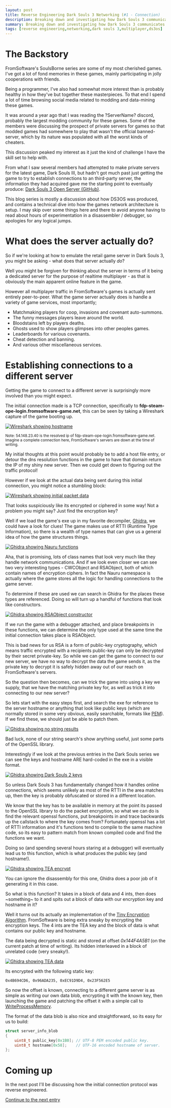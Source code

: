 ```yaml
---
layout: post
title: Reverse Engineering Dark Souls 3 Networking (#1 - Connection)
description: Breaking down and investigating how Dark Souls 3 communicates with its online services.
summary: Breaking down and investigating how Dark Souls 3 communicates with its online services.
tags: [reverse engineering,networking,dark souls 3,multiplayer,ds3os]
---
```


# The Backstory

FromSoftware's SoulsBorne series are some of my most cherished games. I've got a lot of fond memories in these games, mainly participating in jolly cooperations with friends.

Being a programmer, I've also had somewhat more interest than is probably healthy in how they've but together these masterpieces. To that end I spend a lot of time browsing social media related to modding and data-mining these games.

It was around a year ago that I was reading the ?ServerName? discord, probably the largest modding community for these games. Some of the members were discussing the prospect of private servers for games so that modded games had somewhere to play that wasn't the official banned-server, which by its nature was populated with all the worst kinds of cheaters.

This discussion peaked my interest as it just the kind of challenge I have the skill set to help with. 

From what I saw several members had attempted to make private servers for the latest game, Dark Souls III, but hadn't got much past just getting the game to try to establish connections to an third-party server, the information they had acquired gave me the starting point to eventually produce: [Dark Souls 3 Open Server (GitHub)](http://github.com/TLeonardUK/ds3os). 

This blog series is mostly a discussion about how DS3OS was produced, and contains a technical dive into how the games network architecture is setup. I may skip over some things here and there to avoid anyone having to read about hours of experimentation in a disassembler / debugger, so apologies for any logical jumps.

# What does the server actually do?

So if we're looking at how to emulate the retail game server in Dark Souls 3, you might be asking - what does that server actually *do*?

Well you might be forgiven for thinking about the server in terms of it being a dedicated server for the purpose of realtime multiplayer - as that is obviously the main apparent online feature in the game. 

However all multiplayer traffic in FromSoftware's games is actually sent entirely peer-to-peer. What the game server actually does is handle a variety of game services, most importantly;

- Matchmaking players for coop, invasions and covenant auto-summons.
- The funny messages players leave around the world. 
- Bloodstains left by players deaths.
- Ghosts used to show players glimpses into other peoples games.
- Leaderboards for various covenants.
- Cheat detection and banning.
- And various other miscellaneous services.

# Establishing connections to a different server

Getting the game to connect to a different server is surprisingly more involved than you might expect.

The initial connection made is a TCP connection, specifically to **fdp-steam-ope-login.fromsoftware-game.net**, this can be seen by taking a Wireshark capture of the game booting up.

[![Wireshark showing hostname](/assets/images/posts/ds3os/wireshark_hostname.png)](/assets/images/posts/ds3os/wireshark_hostname.png)

<sup>Note: 54.148.23.40 is the resolved ip of fdp-steam-ope-login.fromsoftware-game.net. Imagine a complete connection here, FromSoftware's servers are down at the time of writing.</sup>

My initial thoughts at this point would probably be to add a host file entry, or detour the dns resolution functions in the game to have that domain return the IP of my shiny new server. Then we could get down to figuring out the traffic protocol!

However if we look at the actual data being sent during this initial connection, you might notice a stumbling block:

[![Wireshark showing initial packet data](/assets/images/posts/ds3os/wireshark_initial_data.png)](/assets/images/posts/ds3os/wireshark_initial_data.png)

That looks suspiciously like its encrypted or ciphered in some way! Not a problem you might say? Just find the encryption key? 

Well if we load the game's exe up in my favorite decompiler, [Ghidra](https://github.com/NationalSecurityAgency/ghidra), we could have a look for clues! The game makes use of RTTI (Runtime Type Information), so there is a wealth of type names that can give us a general idea of how the game structures things.

[![Ghidra showing Nauru functions](/assets/images/posts/ds3os/ghidra_nauru.png)](/assets/images/posts/ds3os/ghidra_nauru.png)

Aha, that is promising, lots of class names that look very much like they handle network communications. And if we look even closer we can see two very interesting types - CWCObject and RSAObject, both of which contain names of encryption ciphers. In fact the Nauru namespace is actually where the game stores all the logic for handling connections to the game server.

To determine if these are used we can search in Ghidra for the places these types are referenced. Doing so will turn up a handful of functions that look like constructors.

[![Ghidra showing RSAObject constructor](/assets/images/posts/ds3os/ghidra_rsaobjet_constructor.png)](/assets/images/posts/ds3os/ghidra_rsaobjet_constructor.png)

If we run the game with a debugger attached, and place breakpoints in these functions, we can determine the only type used at the same time the initial connection takes place is RSAObject.

This is bad news for us RSA is a form of public-key cryptography, which means traffic encrypted with a recipients public-key can only be decrypted by their secret private-key. So while we can get the game to connect to our new server, we have no way to decrypt the data the game sends it, as the private key to decrypt it is safely hidden away out of our reach on FromSoftware's servers.

So the question then becomes, can we trick the game into using a key we supply, that we have the matching private key for, as well as trick it into connecting to our new server?

So lets start with the easy steps first, and search the exe for reference to the server hostname or anything that look like public keys (which are normally stored in some very obvious, easily searchable, formats like [PEM](https://www.cryptosys.net/pki/rsakeyformats.html)). If we find these, we should just be able to patch them.

[![Ghidra showing no string results](/assets/images/posts/ds3os/ghidra_string_search.png)](/assets/images/posts/ds3os/ghidra_string_search.png)

Bad luck, none of our string search's show anything useful, just some parts of the OpenSSL library. 

Interestingly if we look at the previous entries in the Dark Souls series we can see the keys and hostname ARE hard-coded in the exe in a visible format.

[![Ghidra showing Dark Souls 2 keys](/assets/images/posts/ds3os/ghidra_darksouls2_keys.png)](/assets/images/posts/ds3os/ghidra_darksouls2_keys.png)

So unless Dark Souls 3 has fundamentally changed how it handles online connections, which seems unlikely as most of the RTTI in the area matches up, then the key is probably obfuscated or stored in a different location.

We know that the key has to be available in memory at the point its passed to the OpenSSL library to do the packet encryption, so what we can do is find the relevant openssl functions, put breakpoints in and trace backwards up the callstack to where the key comes from? Fortunately openssl has a lot of RTTI information and it's functions tend to compile to the same machine code, so its easy to pattern match from known compiled code and find the functions we want.

Doing so (and spending several hours staring at a debugger) will eventually lead us to this function, which is what produces the public key (and hostname!).

[![Ghidra showing TEA encrypt](/assets/images/posts/ds3os/ghidra_tea_encrypt.png)](/assets/images/posts/ds3os/ghidra_tea_encrypt.png)

You can ignore the disassembly for this one, Ghidra does a poor job of it generating it in this case.

So what is this function? It takes in a block of data and 4 ints, then does ~something~ to it and spits out a block of data with our encryption key and hostname in it?

Well it turns out its actually an implementation of the [Tiny Encryption Algorithm](https://en.wikipedia.org/wiki/Tiny_Encryption_Algorithm). FromSoftware is being extra sneaky by encrypting the encryption keys. The 4 ints are the TEA key and the block of data is what contains our public key and hostname.

The data being decrypted is static and stored at offset *0x144F4A5B1* (on the current patch at time of writing). Its hidden interleaved in a block of unrelated code (very sneaky!). 

[![Ghidra showing TEA data](/assets/images/posts/ds3os/ghidra_tea_block.png)](/assets/images/posts/ds3os/ghidra_tea_block.png)

Its encrypted with the following static key:

```
0x4B694CD6, 0x96ADA235, 0xEC91D9D4, 0x23F562E5
```

So now the offset is known, connecting to a different game server is as simple as writing our own data blob, encrypting it with the known key, then launching the game and patching the offset it with a simple call to [WriteProcessMemory](https://docs.microsoft.com/en-us/windows/win32/api/memoryapi/nf-memoryapi-writeprocessmemory).

The format of the data blob is also nice and straightforward, so its easy for us to build:

```cpp
struct server_info_blob
{
    uint8_t public_key[0x1B0]; // UTF-8 PEM encoded public key.
    uint8_t hostname[0x58];    // UTF-16 encoded hostname of server. 
};
```

# Coming up

In the next post I'll be discussing how the initial connection protocol was reverse engineered. 

[Continue to the next entry](/2022/06/02/reverse-engineering-dark-souls-3-networking-part-2)
